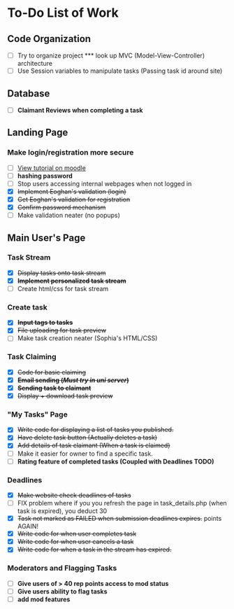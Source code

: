 # To-Do List of Work

## Code Organization
- [ ] Try to organize project
*** look up MVC (Model-View-Controller) architecture
- [ ] Use Session variables to manipulate tasks (Passing task id around site)

## Database
- [ ] **Claimant Reviews when completing a task**

## Landing Page

### Make login/registration more secure <br>
- [ ] [View tutorial on moodle](http://moodle2.csis.ul.ie) 
- [ ] **hashing password**
- [ ] Stop users accessing internal webpages when not logged in
- [X] ~~Implement Eoghan's validation (login)~~
- [X] ~~Get Eoghan's validation for registration~~
- [X] ~~Confirm password mechanism~~
- [ ] Make validation neater (no popups)
## Main User's Page
### Task Stream
- [X] ~~Display tasks onto task stream~~
- [X] ~~**Implement personalized task stream**~~
- [ ] Create html/css for task stream
### Create task
- [X] ~~**Input tags to tasks**~~
- [X] ~~File uploading for task preview~~
- [ ] Make task creation neater (Sophia's HTML/CSS)
### Task Claiming
- [X] ~~Code for basic claiming~~
- [X] ~~**Email sending (*Must try in uni server*)**~~
- [X] ~~**Sending task to claimant**~~
- [X] ~~Display + download task preview~~
### "My Tasks" Page
- [X] ~~Write code for displaying a list of tasks you published.~~
- [X] ~~Have delete task button (Actually deletes a task)~~
- [X] ~~Add details of task claimant (When a task is claimed)~~
- [ ] Make it easier for owner to find a specific task.
- [ ] **Rating feature of completed tasks (Coupled with Deadlines TODO)**
### Deadlines
- [X] ~~Make website check deadlines of tasks~~
- [ ] FIX problem where if you you refresh the page in task_details.php (when task is expired), you deduct 30 
- [X] ~~Task not marked as FAILED when submission deadlines expires.~~
points AGAIN!
- [X] ~~Write code for when user completes task~~
- [X] ~~Write code for when user cancels a task~~
- [X] ~~Write code for when a task in the stream has expired.~~
### Moderators and Flagging Tasks
- [ ] **Give users of > 40 rep points access to mod status**
- [ ] **Give users ability to flag tasks**
- [ ] **add mod features**
